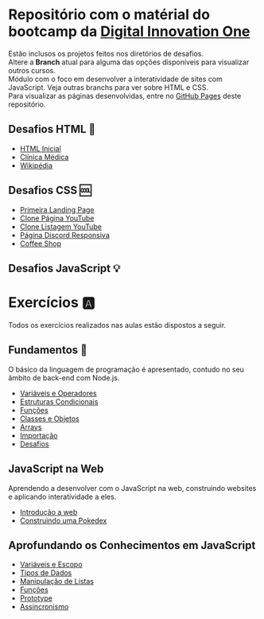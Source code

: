 # Repositório com o matérial do bootcamp da [Digital Innovation One](https://web.dio.me)
Estão inclusos os projetos feitos nos diretórios de desafios. <br>
Altere a **Branch** atual para alguma das opções disponíveis para visualizar outros cursos. <br>
Módulo com o foco em desenvolver a interatividade de sites com JavaScript. Veja outras branchs para ver sobre HTML e CSS. <br>
Para visualizar as páginas desenvolvidas, entre no [GitHub Pages](https://gabryel-barboza.github.io/DIO/) deste repositório.

## Desafios HTML 📄
* [HTML Inicial](https://gabryel-barboza.github.io/DIO/web_developer/javascript/Desafios/Desafios_HTML/html_inicial.html)
* [Clínica Médica](https://gabryel-barboza.github.io/DIO/web_developer/javascript/Desafios/Desafios_HTML/clinica_medica/index.html)
* [Wikipédia](https://gabryel-barboza.github.io/DIO/web_developer/javascript/Desafios/Desafios_HTML/wikipedia/index.html)

## Desafios CSS 🆒
* [Primeira Landing Page](https://gabryel-barboza.github.io/DIO/web_developer/javascript/Desafios/Desafios_CSS/Primeira%20Landing%20Page)
* [Clone Página YouTube](https://gabryel-barboza.github.io/DIO/web_developer/javascript/Desafios/Desafios_CSS/Clone%20Página%20YouTube)
* [Clone Listagem YouTube](https://gabryel-barboza.github.io/DIO/web_developer/javascript/Desafios/Desafios_CSS/Clone%20Listagem%20do%20Youtube)
* [Página Discord Responsiva](https://gabryel-barboza.github.io/DIO/web_developer/javascript/Desafios/Desafios_CSS/Clone%20Discord)
* [Coffee Shop](https://gabryel-barboza.github.io/DIO/web_developer/javascript/Desafios/Desafios_CSS/Coffee%20Shop)

## Desafios JavaScript 💡


# Exercícios 🅰
Todos os exercícios realizados nas aulas estão dispostos a seguir.

## Fundamentos 👶
O básico da linguagem de programação é apresentado, contudo no seu âmbito de back-end com Node.js.
* [Variáveis e Operadores](https://github.com/Gabryel-Barboza/DIO/tree/JavaScript/web_developer/javascript/Fundamentos/01_Variáveis%20e%20Operadores)
* [Estruturas Condicionais](https://github.com/Gabryel-Barboza/DIO/tree/JavaScript/web_developer/javascript/Fundamentos/02_Estruturas%20Condicionais)
* [Funções](https://github.com/Gabryel-Barboza/DIO/tree/JavaScript/web_developer/javascript/Fundamentos/03_Funções)
* [Classes e Objetos](https://github.com/Gabryel-Barboza/DIO/tree/JavaScript/web_developer/javascript/Fundamentos/04_Classes%20e%20Objetos)
* [Arrays](https://github.com/Gabryel-Barboza/DIO/tree/JavaScript/web_developer/javascript/Fundamentos/05_Arrays)
* [Importação](https://github.com/Gabryel-Barboza/DIO/tree/JavaScript/web_developer/javascript/Fundamentos/06_Importação)
* [Desafios](https://github.com/Gabryel-Barboza/DIO/tree/JavaScript/web_developer/javascript/Fundamentos/07_Desafios)

## JavaScript na Web
Aprendendo a desenvolver com o JavaScript na web, construindo websites e aplicando interatividade a eles.
* [Introdução a web](https://gabryel-barboza.github.io/DIO/web_developer/javascript/JavaScript%20Web/Introdução)
* [Construindo uma Pokedex](https://gabryel-barboza.github.io/DIO/web_developer/javascript/JavaScript%20Web/Criando%20uma%20Pokedex)

## Aprofundando os Conhecimentos em JavaScript
* [Variáveis e Escopo](https://github.com/Gabryel-Barboza/DIO/tree/JavaScript/web_developer/javascript/03_Aprofundando%20Conceitos/Variáveis%20e%20Escopo)
* [Tipos de Dados](https://github.com/Gabryel-Barboza/DIO/tree/JavaScript/web_developer/javascript/03_Aprofundando%20Conceitos/Tipos%20de%20Dados)
* [Manipulação de Listas](https://github.com/Gabryel-Barboza/DIO/tree/JavaScript/web_developer/javascript/03_Aprofundando%20Conceitos/Manipulação%20de%20Listas)
* [Funções](https://github.com/Gabryel-Barboza/DIO/tree/JavaScript/web_developer/javascript/03_Aprofundando%20Conceitos/Funções)
* [Prototype](https://github.com/Gabryel-Barboza/DIO/tree/JavaScript/web_developer/javascript/03_Aprofundando%20Conceitos/Prototype)
* [Assincronismo](https://github.com/Gabryel-Barboza/DIO/tree/JavaScript/web_developer/javascript/03_Aprofundando%20Conceitos/Assincronismo)
